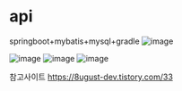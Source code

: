 # api
springboot+mybatis+mysql+gradle
![image](https://github.com/user-attachments/assets/327d1248-50fd-437f-bf7c-15ca53bdac3d)

![image](https://github.com/user-attachments/assets/6c7deaa9-470a-4cf6-9074-bf5feb78816f)
![image](https://github.com/user-attachments/assets/1da3430a-01b3-4023-a251-8a75491e7997)
![image](https://github.com/user-attachments/assets/a8ba2478-93e2-44ff-98a5-3c991af826d1)


참고사이트
https://8ugust-dev.tistory.com/33
